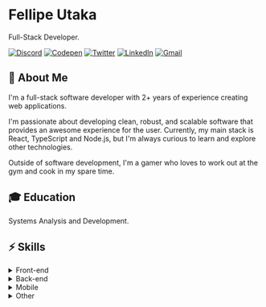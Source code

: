 # Fellipe Utaka

Full-Stack Developer.

[![Discord](https://img.shields.io/badge/-Utaka%237697-0071B2?style=flat-square&labelColor=0071B2&logo=discord&logoColor=white)](https://discord.com/users/232507638968090624 "Discord")
[![Codepen](https://img.shields.io/badge/-@fellipeutaka-0071B2?style=flat-square&labelColor=0071B2&logo=codepen&logoColor=white)](https://codepen.io/fellipeutaka "Codepen")
[![Twitter](https://img.shields.io/badge/-@fellipeutaka-0071B2?style=flat-square&labelColor=0071B2&logo=twitter&logoColor=white)](https://twitter.com/fellipeutaka "Twitter")
[![LinkedIn](https://img.shields.io/badge/-Fellipe%20Utaka-0071B2?style=flat-square&logo=Linkedin&logoColor=white)](https://www.linkedin.com/in/fellipeutaka "LinkedIn")
[![Gmail](https://img.shields.io/badge/-fellipeutaka@gmail.com-0071B2?style=flat-square&logo=Gmail&logoColor=white)](mailto:fellipeutaka@gmail.com "Gmail")

## 📖 About Me
I'm a full-stack software developer with 2+ years of experience creating web applications.

I'm passionate about developing clean, robust, and scalable software that provides an awesome experience for the user. Currently, my main stack is React, TypeScript and Node.js, but I'm always curious to learn and explore other technologies.

Outside of software development, I'm a gamer who loves to work out at the gym and cook in my spare time.

## 🎓 Education
Systems Analysis and Development.

## ⚡ Skills
<details>
  <summary>Front-end</summary>
  <div>
    <br />
    <blockquote />
    <details>
      <summary>Languages</summary>
      <div>
        <br />
        <img alt="HTML5" src="https://img.shields.io/badge/HTML5-E34F26?style=for-the-badge&logo=html5&logoColor=white" />
        <img alt="CSS3" src="https://img.shields.io/badge/CSS3-1572B6?style=for-the-badge&logo=css3&logoColor=white" />
        <img alt="JavaScript" src="https://img.shields.io/badge/JavaScript-F7DF1E?style=for-the-badge&logo=javascript&logoColor=black" />
        <img alt="TypeScript" src="https://img.shields.io/badge/TypeScript-007ACC?style=for-the-badge&logo=typescript&logoColor=white" />
      </div>
    </details>
    <details>
      <summary>Frameworks</summary>
      <div>
        <br />
        <img alt="React" src="https://img.shields.io/badge/React-20232A?style=for-the-badge&logo=react&logoColor=61DAFB" />
        <img alt="Next.js" src="https://img.shields.io/badge/Next-black?style=for-the-badge&logo=next.js&logoColor=white" />
        <img alt="Gatsby" src="https://img.shields.io/badge/Gatsby-%23663399.svg?style=for-the-badge&logo=gatsby&logoColor=white" />
      </div>
    </details>
    <details>
      <summary>Styling</summary>
      <div>
        <br />
        <img alt="SASS" src="https://img.shields.io/badge/SASS-hotpink.svg?style=for-the-badge&logo=SASS&logoColor=white" />
        <img alt="TailwindCSS" src="https://img.shields.io/badge/tailwindcss-%2338B2AC.svg?style=for-the-badge&logo=tailwind-css&logoColor=white" />
        <img alt="Bootstrap" src="https://img.shields.io/badge/bootstrap-%23563D7C.svg?style=for-the-badge&logo=bootstrap&logoColor=white" />
        <img alt="Chakra UI" src="https://img.shields.io/badge/chakra-%234ED1C5.svg?style=for-the-badge&logo=chakraui&logoColor=white" />
        <img alt="MUI" src="https://img.shields.io/badge/MUI-%230081CB.svg?style=for-the-badge&logo=mui&logoColor=white" />
      </div>
    </details>
    <details>
      <summary>Libs</summary>
      <div>
        <br />
        <img alt="Redux" src="https://img.shields.io/badge/redux-%23593d88.svg?style=for-the-badge&logo=redux&logoColor=white" />
        <img alt="React Query" src="https://img.shields.io/badge/-React%20Query-FF4154?style=for-the-badge&logo=react%20query&logoColor=white" />
        <img alt="React Hook Form" src="https://img.shields.io/badge/React%20Hook%20Form-%23EC5990.svg?style=for-the-badge&logo=reacthookform&logoColor=white" />
        <img alt="Apollo GraphQL" src="https://img.shields.io/badge/-ApolloGraphQL-311C87?style=for-the-badge&logo=apollo-graphql" />
    </details>
    <details>
      <summary>Tools</summary>
      <div>
        <br />
        <img alt="Webpack" src="https://img.shields.io/badge/webpack-%238DD6F9.svg?style=for-the-badge&amp;logo=webpack&amp;logoColor=black" />
        <img alt="Babel" src="https://img.shields.io/badge/Babel-F9DC3e?style=for-the-badge&amp;logo=babel&amp;logoColor=black" />
        <img alt="Storybook" src="https://img.shields.io/badge/-Storybook-FF4785?style=for-the-badge&logo=storybook&logoColor=white" />
    </details>
  </div>
</details>

<details>
  <summary>Back-end</summary>
  <div>
    <br />
    <img alt="Node.js" src="https://img.shields.io/badge/node.js-6DA55F?style=for-the-badge&logo=node.js&logoColor=white" />
    <img alt="Express.js" src="https://img.shields.io/badge/express.js-%23404d59.svg?style=for-the-badge&logo=express&logoColor=%2361DAFB" />
    <img alt="Fastify" src="https://img.shields.io/badge/fastify-%23000000.svg?style=for-the-badge&logo=fastify&logoColor=white" />
    <img alt="NestJS" src="https://img.shields.io/badge/nestjs-%23E0234E.svg?style=for-the-badge&logo=nestjs&logoColor=white" />
    <img alt="JWT" src="https://img.shields.io/badge/JWT-black?style=for-the-badge&logo=JSON%20web%20tokens" />
    <img alt="GraphQL" src="https://img.shields.io/badge/-GraphQL-E10098?style=for-the-badge&logo=graphql&logoColor=white" />
  </div>
</details>

<details>
  <summary>Mobile</summary>
  <div>
    <br />
    <img alt="Android" src="https://img.shields.io/badge/Android-3DDC84?style=for-the-badge&amp;logo=android&amp;logoColor=white" />
    <img alt="React Native" src="https://img.shields.io/badge/react_native-%2320232a.svg?style=for-the-badge&amp;logo=react&amp;logoColor=%2361DAFB" />
    <img alt="Expo" src="https://img.shields.io/badge/expo-1C1E24?style=for-the-badge&amp;logo=expo&amp;logoColor=#D04A37" />
  </div>
</details>

<details>
  <summary>Other</summary>
  <div>
    <br />
    <blockquote />
    <details>
      <summary>Databases</summary>
      <div>
        <br />
        <img alt="SQLite" src="https://img.shields.io/badge/sqlite-%2307405e.svg?style=for-the-badge&amp;logo=sqlite&amp;logoColor=white" />
        <img alt="MySQL" src="https://img.shields.io/badge/mysql-%2300f.svg?style=for-the-badge&amp;logo=mysql&amp;logoColor=white" />
        <img alt="PlanetScale" src="https://img.shields.io/badge/planetscale-%23000000.svg?style=for-the-badge&amp;logo=planetscale&amp;logoColor=white" />
        <img alt="Postgres" src="https://img.shields.io/badge/postgres-%23316192.svg?style=for-the-badge&amp;logo=postgresql&amp;logoColor=white" />
        <img alt="Supabase" src="https://img.shields.io/badge/Supabase-3ECF8E?style=for-the-badge&amp;logo=supabase&amp;logoColor=white" />
        <img alt="Firebase" src="https://img.shields.io/badge/firebase-%23039BE5.svg?style=for-the-badge&amp;logo=firebase" />
        <img alt="MongoDB" src="https://img.shields.io/badge/MongoDB-%234ea94b.svg?style=for-the-badge&amp;logo=mongodb&amp;logoColor=white" />
        <img alt="Redis" src="https://img.shields.io/badge/redis-%23DD0031.svg?style=for-the-badge&amp;logo=redis&amp;logoColor=white" />
      </div>
    </details>
    <details>
      <summary>Testing</summary>
      <div>
        <br />
        <img alt="Jest" src="https://img.shields.io/badge/-jest-%23C21325?style=for-the-badge&amp;logo=jest&amp;logoColor=white" />
        <img alt="React Testing Library" src="https://img.shields.io/badge/-React%20Testing%20Library-%23E33332?style=for-the-badge&amp;logo=testing-library&amp;logoColor=white" />
      </div>
    </details>
    <details>
      <summary>Linters & Formatters</summary>
      <div>
        <br />
        <img alt="ESLint" src="https://img.shields.io/badge/eslint-3A33D1?style=for-the-badge&logo=eslint&logoColor=white" />
        <img alt="Prettier" src="https://img.shields.io/badge/prettier-1A2C34?style=for-the-badge&logo=prettier&logoColor=F7BA3E" />
    </details>
    <details>
      <summary>Tools</summary>
      <div>
        <br />
        <img alt="Visual Studio Code" src="https://img.shields.io/badge/Visual%20Studio%20Code-0078d7.svg?style=for-the-badge&amp;logo=visual-studio-code&amp;logoColor=white" />
        <img alt="Android Studio" src="https://img.shields.io/badge/Android%20Studio-3DDC84.svg?style=for-the-badge&amp;logo=android-studio&amp;logoColor=white" />
        <img alt="Docker" src="https://img.shields.io/badge/docker-%230db7ed.svg?style=for-the-badge&amp;logo=docker&amp;logoColor=white" />
        <img alt="Notion" src="https://img.shields.io/badge/Notion-%23000000.svg?style=for-the-badge&amp;logo=notion&amp;logoColor=white" />
        <img alt="Trello" src="https://img.shields.io/badge/Trello-%23026AA7.svg?style=for-the-badge&amp;logo=Trello&amp;logoColor=white" />
        <img alt="Insomnia" src="https://img.shields.io/badge/Insomnia-black?style=for-the-badge&amp;logo=insomnia&amp;logoColor=5849BE" />
        <img alt="Figma" src="https://img.shields.io/badge/figma-%231C1B22.svg?style=for-the-badge&amp;logo=figma&amp;logoColor=white" />
        <img alt="Adobe Photoshop" src="https://img.shields.io/badge/adobe%20photoshop-%2331A8FF.svg?style=for-the-badge&amp;logo=adobe%20photoshop&amp;logoColor=white" />
        <img alt="Adobe Premiere Pro" src="https://img.shields.io/badge/Adobe%20Premiere%20Pro-9999FF.svg?style=for-the-badge&amp;logo=Adobe%20Premiere%20Pro&amp;logoColor=white" />
      </div>
    </details>
    <details>
      <summary>Operational systems</summary>
      <div>
        <br />
        <img alt="Linux" src="https://img.shields.io/badge/Linux-FCC624?style=for-the-badge&amp;logo=linux&amp;logoColor=black" />
        <img alt="Linux Mint" src="https://img.shields.io/badge/Linux%20Mint-87CF3E?style=for-the-badge&amp;logo=Linux%20Mint&amp;logoColor=white" />
        <img alt="Ubuntu" src="https://img.shields.io/badge/Ubuntu-E95420?style=for-the-badge&amp;logo=ubuntu&amp;logoColor=white" />
        <img alt="Windows" src="https://img.shields.io/badge/Windows-0078D6?style=for-the-badge&amp;logo=windows&amp;logoColor=white" />
    </details>
  </div>
</details>
